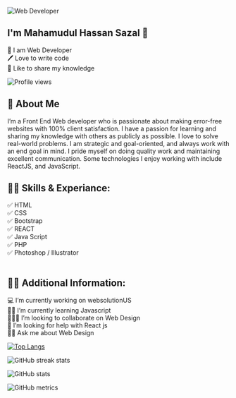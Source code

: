 ![Web Developer](https://scontent.fdac110-1.fna.fbcdn.net/v/t39.30808-6/318936910_5883350135096118_2755281187941829197_n.jpg?_nc_cat=106&ccb=1-7&_nc_sid=e3f864&_nc_eui2=AeE_42TagPogaUvltRdmxuhCEEeIxGK0iukQR4jEYrSK6asD3lKhEbQ6MdvuXyCErpsSwnbzZYJjAE9PzP_w--hv&_nc_ohc=cj0MZeSAXBAAX_X5rAK&_nc_ht=scontent.fdac110-1.fna&oh=00_AfAoLN20epceDt1tKZpaCzldFcRtapR4UVR59pNnvyaAvw&oe=6396FAE5)

## I'm Mahamudul Hassan Sazal 👋
👑 I am Web Developer
<br/>
🖊️ Love to write code
<br/>
🎤 Like to share my knowledge

![Profile views](https://gpvc.arturio.dev/sazalahmed)  

## 🚀 About Me
I’m a Front End Web developer who is passionate about making error-free websites with 100% client satisfaction. I have a passion for learning and sharing my knowledge with others as publicly as possible. I love to solve real-world problems. I am strategic and goal-oriented, and always work with an end goal in mind. I pride myself on doing quality work and maintaining excellent communication. Some technologies I enjoy working with include ReactJS, and JavaScript.


## 👨‍💻 Skills & Experiance:
✅ HTML 
<br/>
✅ CSS 
<br/>
✅ Bootstrap 
<br/>
✅ REACT 
<br/>
✅ Java Script 
<br/>
✅ PHP
<br/>
✅ Photoshop / Illustrator
<br/>
<br/>


## 👨‍💻 Additional Information:
💻 I’m currently working on websolutionUS 
<br/>
🧑‍💻 I’m currently learning Javascript 
<br/>
🧑‍🤝‍🧑 I’m looking to collaborate on Web Design 
<br/>
💁 I’m looking for help with React js 
<br/>
🙋‍♂️ Ask me about Web Design 



[![Top Langs](https://github-readme-stats.vercel.app/api/top-langs/?username=sazalahmed)](https://github.com/anuraghazra/github-readme-stats)

<!-- [<img src='https://cdn.jsdelivr.net/npm/simple-icons@3.0.1/icons/github.svg' alt='github' height='40'>](https://github.com/sazalahmed)  [<img src='https://cdn.jsdelivr.net/npm/simple-icons@3.0.1/icons/linkedin.svg' alt='linkedin' height='40'>](https://www.linkedin.com/in/https://www.linkedin.com/in/in-sazal//)  [<img src='https://cdn.jsdelivr.net/npm/simple-icons@3.0.1/icons/facebook.svg' alt='facebook' height='40'>](https://www.facebook.com/https://www.facebook.com/web.engr.sazal/)  [<img src='https://cdn.jsdelivr.net/npm/simple-icons@3.0.1/icons/instagram.svg' alt='instagram' height='40'>](https://www.instagram.com/https://www.instagram.com/ins_sazal//)  [<img src='https://cdn.jsdelivr.net/npm/simple-icons@3.0.1/icons/twitter.svg' alt='twitter' height='40'>](https://twitter.com/https://twitter.com/sazal2020)   -->

<!-- <a href='https://archiveprogram.github.com/'><img src='https://raw.githubusercontent.com/acervenky/animated-github-badges/master/assets/acbadge.gif' width='40' height='40'></a> <a href='https://docs.github.com/en/developers'><img src='https://raw.githubusercontent.com/acervenky/animated-github-badges/master/assets/devbadge.gif' width='40' height='40'></a> <a href='https://github.com/pricing'><img src='https://raw.githubusercontent.com/acervenky/animated-github-badges/master/assets/pro.gif' width='40' height='40'></a> <a href='https://stars.github.com/'><img src='https://raw.githubusercontent.com/acervenky/animated-github-badges/master/assets/starbadge.gif' width='35' height='35'></a> <a href='https://docs.github.com/en/github/supporting-the-open-source-community-with-github-sponsors'><img src='https://raw.githubusercontent.com/acervenky/animated-github-badges/master/assets/sponsorbadge.gif' width='35' height='35'></a>  -->

<!-- [![trophy](https://github-profile-trophy.vercel.app/?username=sazalahmed)](https://github.com/ryo-ma/github-profile-trophy) -->

![GitHub streak stats](https://streak-stats.demolab.com/?user=sazalahmed)  

![GitHub stats](https://github-readme-stats.vercel.app/api?username=sazalahmed&show_icons=true&count_private=true)  

![GitHub metrics](https://metrics.lecoq.io/sazalahmed)  





